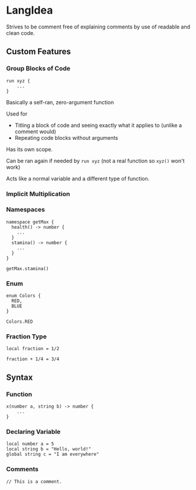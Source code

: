 # LangIdea

Strives to be comment free of explaining comments by use of readable and clean code.

## Custom Features
  ### Group Blocks of Code 
    
  ```
  run xyz {
      ...
  }
  ```
  Basically a self-ran, zero-argument function
  
  Used for 
  - Titling a block of code and seeing exactly what it applies to (unlike a comment would)
  - Repeating code blocks without arguments

  Has its own scope.

  Can be ran again if needed by `run xyz` (not a real function so `xyz()` won't work)
  
  Acts like a normal variable and a different type of function.

  ### Implicit Multiplication

  ### Namespaces
  ```
  namespace getMax {
    health() -> number {
      ...
    }
    stamina() -> number {
      ...
    }
  }
  ```
  ```
  getMax.stamina()
  ```
  ### Enum
  ```
  enum Colors {
    RED,
    BLUE
  }
  ```
  ```
  Colors.RED
  ```

  ### Fraction Type
  ```
  local fraction = 1/2
  ```
  ```
  fraction + 1/4 = 3/4
  ```

## Syntax
  ### Function
  ```
  x(number a, string b) -> number {
      ...
  }
  ```

  ### Declaring Variable
  ```
  local number a = 5
  local string b = "Hello, world!"
  global string c = "I am everywhere"
  ```

  ### Comments
  ```
  // This is a comment.
  ```

